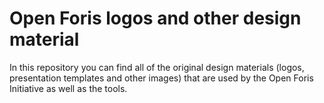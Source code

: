 # Open Foris logos and other design material
In this repository you can find all of the original design materials (logos, presentation templates and other images) that are used by the Open Foris Initiative as well as the tools.
